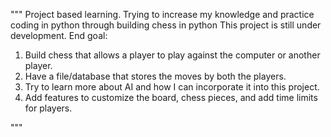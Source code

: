 """
Project based learning. 
Trying to increase my knowledge and practice coding in python through building chess in python
This project is still under development. 
End goal:
1) Build chess that allows a player to play against the computer or another player. 
2) Have a file/database that stores the moves by both the players.
3) Try to learn more about AI and how I can incorporate it into this project.
4) Add features to customize the board, chess pieces, and add time limits for players.

"""

